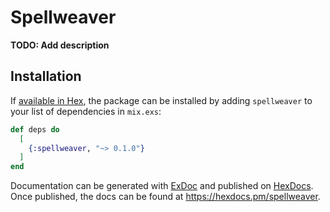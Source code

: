 # Spellweaver

**TODO: Add description**

## Installation

If [available in Hex](https://hex.pm/docs/publish), the package can be installed
by adding `spellweaver` to your list of dependencies in `mix.exs`:

```elixir
def deps do
  [
    {:spellweaver, "~> 0.1.0"}
  ]
end
```

Documentation can be generated with [ExDoc](https://github.com/elixir-lang/ex_doc)
and published on [HexDocs](https://hexdocs.pm). Once published, the docs can
be found at <https://hexdocs.pm/spellweaver>.

